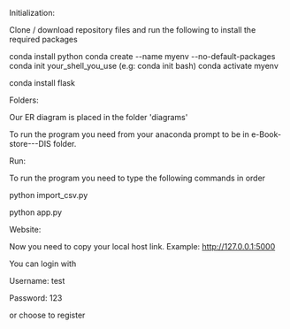 Initialization:

Clone / download repository files and run the following to install the required packages


conda install python
conda create --name myenv --no-default-packages
conda init your_shell_you_use (e.g: conda init bash)
conda activate myenv

conda install flask

Folders:

Our ER diagram is placed in the folder 'diagrams'


To run the program you need from your anaconda prompt to be in e-Book-store---DIS folder.

Run:

To run the program you need to type the following commands in order

 
python import_csv.py

python app.py


Website:

Now you need to copy your local host link. Example: http://127.0.0.1:5000

You can login with 

Username: test

Password: 123

or choose to register
